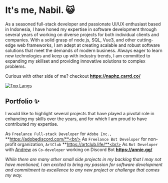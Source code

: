 # It's me, Nabil. 😺
As a seasoned full-stack developer and passionate UI/UX enthusiast based in Indonesia, I have honed my expertise in software development through several years of working on diverse projects for both individual clients and companies. With a solid grasp of node.js, SQL, Vue3, and other cutting-edge web frameworks, I am adept at creating scalable and robust software solutions that meet the demands of modern business. Always eager to learn new technologies and keep up with industry trends, I am committed to expanding my skillset and providing innovative solutions to complex problems.

Curious with other side of me? checkout **https://naphz.carrd.co/**

[![Top Langs](https://github-readme-stats.vercel.app/api/top-langs/?username=klerikdust&theme=dracula&hide_border=true&layout=compact)](https://github.com/anuraghazra/github-readme-stats)


## Portfolio ✨
I would like to highlight several projects that have played a pivotal role in enhancing my skills over the years, and for which I am proud to have contributed my expertise.

As `Freelance Full-stack Developer` for `Adobe Inc.,` 
**https://adobediscord.com/**<br/>
As `Freelance Bot Developer` for non-profit organization, `ArtClub` 
**https://artclub.life/**<br/>
As `Bot Developer` with [Andrew](https://github.com/Moore2021) as `Co-developer` working on Discord Bot
**https://annie.gg/**

*While there are many other small side projects in my backlog that I may not have mentioned, I am excited to bring my passion for software development and commitment to excellence to any new project or challenge that comes my way.*
